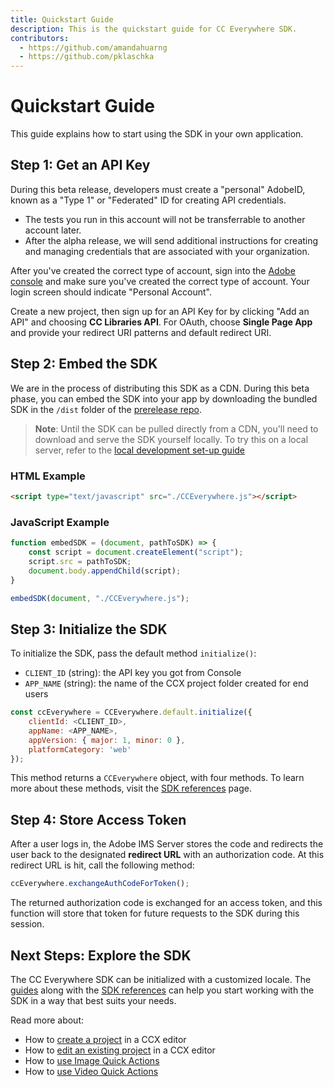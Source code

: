 ```yaml
---
title: Quickstart Guide
description: This is the quickstart guide for CC Everywhere SDK.
contributors:
  - https://github.com/amandahuarng
  - https://github.com/pklaschka
---
```


# Quickstart Guide

This guide explains how to start using the SDK in your own application. 

## Step 1: Get an API Key

During this beta release, developers must create a "personal" AdobeID, known as a "Type 1" or "Federated" ID for creating API credentials. 
* The tests you run in this account will not be transferrable to another account later. 
* After the alpha release, we will send additional instructions for creating and managing credentials that are associated with your organization. 

After you've created the correct type of account, sign into the [Adobe console](https://developer.adobe.com/console) and make sure you've created the correct type of account. Your login screen should indicate "Personal Account". 

Create a new project, then sign up for an API Key for by clicking "Add an API" and choosing **CC Libraries API**. For OAuth, choose **Single Page App** and provide your redirect URI patterns and default redirect URI.


## Step 2: Embed the SDK

We are in the process of distributing this SDK as a CDN. During this beta phase, you can embed the SDK into your app by downloading the bundled SDK in the `/dist` folder of the [prerelease repo](https://github.com/AdobeDocs/cc-everywhere). 

> **Note**: Until the SDK can be pulled directly from a CDN, you'll need to download and serve the SDK yourself locally. To try this on a local server, refer to the [local development set-up guide](../quickstart/local/index.md)


### HTML Example

```html
<script type="text/javascript" src="./CCEverywhere.js"></script>
```

### JavaScript Example

```js
function embedSDK = (document, pathToSDK) => {
    const script = document.createElement("script");
    script.src = pathToSDK;
    document.body.appendChild(script);
}

embedSDK(document, "./CCEverywhere.js");
```


## Step 3: Initialize the SDK

To initialize the SDK, pass the default method `initialize()`:
* `CLIENT_ID` (string): the API key you got from Console
* `APP_NAME` (string): the name of the CCX project folder created for end users

```js
const ccEverywhere = CCEverywhere.default.initialize({
    clientId: <CLIENT_ID>,
    appName: <APP_NAME>, 
    appVersion: { major: 1, minor: 0 },
    platformCategory: 'web'
});
```

This method returns a `CCEverywhere` object, with four methods. To learn more about these methods, visit the [SDK references](../../reference/index.md) page.


## Step 4: Store Access Token

After a user logs in, the Adobe IMS Server stores the code and redirects the user back to the designated **redirect URL** with an authorization code. At this redirect URL is hit,  call the following method:

```js
ccEverywhere.exchangeAuthCodeForToken();
```

The returned authorization code is exchanged for an access token, and this function will store that token for future requests to the SDK during this session.


## Next Steps: Explore the SDK

The CC Everywhere SDK can be initialized with a customized locale. The [guides](../../guides/index.md) along with the [SDK references](../../reference/index.md) can help you start working with the SDK in a way that best suits your needs.

Read more about:
* How to [create a project](../guides/ccx_editor/create_project/) in a CCX editor
* How to [edit an existing project](../guides/ccx_editor/edit_project/) in a CCX editor
* How to [use Image Quick Actions](../guides/quick_actions/image/)
* How to [use Video Quick Actions](../guides/quick_actions/video/)